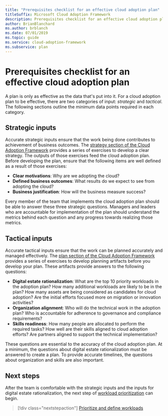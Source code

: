 ```yaml
---
title: "Prerequisites checklist for an effective cloud adoption plan"
titleSuffix: Microsoft Cloud Adoption Framework
description: Prerequisites checklist for an effective cloud adoption plan
author: BrianBlanchard
ms.author: brblanch
ms.date: 07/01/2019
ms.topic: guide
ms.service: cloud-adoption-framework
ms.subservice: plan
---
```


# Prerequisites checklist for an effective cloud adoption plan

A plan is only as effective as the data that's put into it. For a cloud adoption plan to be effective, there are two categories of input: *strategic* and *tactical*. The following sections outline the minimum data points required in each category.

## Strategic inputs

Accurate strategic inputs ensure that the work being done contributes to achievement of business outcomes. The [strategy section of the Cloud Adoption Framework](../strategy/index.md) provides a series of exercises to develop a clear strategy. The outputs of those exercises feed the cloud adoption plan. Before developing the plan, ensure that the following items are well defined as a result of those exercises:

- **Clear motivations**: Why are we adopting the cloud?
- **Defined business outcomes**: What results do we expect to see from adopting the cloud?
- **Business justification**: How will the business measure success?

Every member of the team that implements the cloud adoption plan should be able to answer these three strategic questions. Managers and leaders who are accountable for implementation of the plan should understand the metrics behind each question and any progress towards realizing those metrics.

## Tactical inputs

Accurate tactical inputs ensure that the work can be planned accurately and managed effectively. The [plan section of the Cloud Adoption Framework](./index.md) provides a series of exercises to develop planning artifacts before you develop your plan. These artifacts provide answers to the following questions:

- **Digital estate rationalization**: What are the top 10 priority workloads in the adoption plan? How many additional workloads are likely to be in the plan? How many assets are being considered as candidates for cloud adoption? Are the initial efforts focused more on migration or innovation activities?
- **Organization alignment**: Who will do the technical work in the adoption plan? Who is accountable for adherence to governance and compliance requirements?
- **Skills readiness**: How many people are allocated to perform the required tasks? How well are their skills aligned to cloud adoption efforts? Are partners aligned to support the technical implementation?

These questions are essential to the accuracy of the cloud adoption plan. At a minimum, the questions about digital estate rationalization must be answered to create a plan. To provide accurate timelines, the questions about organization and skills are also important.

## Next steps

After the team is comfortable with the strategic inputs and the inputs for digital estate rationalization, the next step of [workload prioritization](./workloads.md) can begin.

> [!div class="nextstepaction"]
> [Prioritize and define workloads](./workloads.md)
